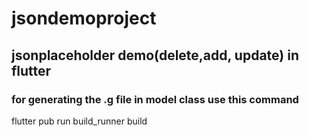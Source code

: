 # jsondemoproject


## jsonplaceholder demo(delete,add, update) in flutter

### for generating the .g file in model class use this command
flutter pub run build_runner build

